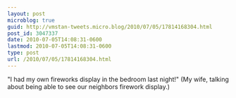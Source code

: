 ```yaml
---
layout: post
microblog: true
guid: http://vmstan-tweets.micro.blog/2010/07/05/17814168304.html
post_id: 3047337
date: 2010-07-05T14:08:31-0600
lastmod: 2010-07-05T14:08:31-0600
type: post
url: /2010/07/05/17814168304.html
---
```

"I had my own fireworks display in the bedroom last night!" (My wife, talking about being able to see our neighbors firework display.)
